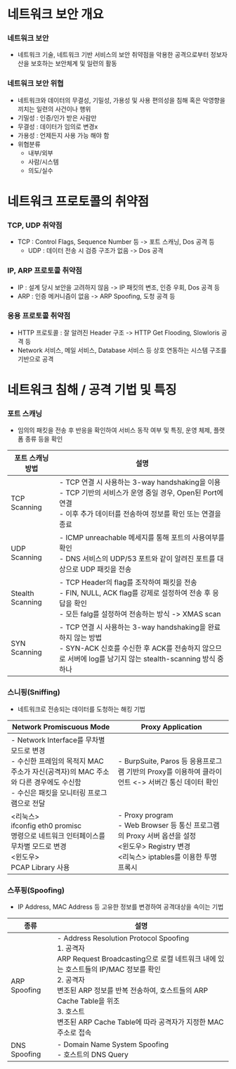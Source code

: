 # 네트워크 보안 개요
### 네트워크 보안
- 네트워크 기술, 네트워크 기반 서비스의 보안 취약점을 악용한 공격으로부터 정보자산을 보호하는 보안체계 및 일련의 활동

### 네트워크 보안 위협
- 네트워크와 데이터의 무결성, 기밀성, 가용성 및 사용 편의성을 침해 혹은 악영향을 끼치는 일련의 사건이나 행위
- 기밀성 : 인증/인가 받은 사람만
- 무결성 : 데이터가 임의로 변경x
- 가용성 : 언제든지 사용 가능 해야 함
- 위협분류
	- 내부/외부
	- 사람/시스템
	- 의도/실수

# 네트워크 프로토콜의 취약점
### TCP, UDP 취약점
- TCP : Control Flags, Sequence Number 등 -> 포트 스캐닝, Dos 공격 등
	- UDP :  데이터 전송 시 검증 구조가 없음  -> Dos 공격

### IP, ARP 프로토콜 취약점
- IP : 설계 당시 보안을 고려하지 않음 -> IP 패킷의 변조, 인증 우회, Dos 공격 등
- ARP : 인증 메커니즘이 없음 -> ARP Spoofing, 도청 공격 등

### 응용 프로토콜 취약점
- HTTP 프로토콜 : 잘 알려진 Header 구조 -> HTTP Get Flooding, Slowloris 공격 등
- Network 서비스, 메일 서비스, Database 서비스 등 상호 연동하는 시스템 구조를 기반으로 공격

# 네트워크 침해 / 공격 기법 및 특징
### 포트 스캐닝
- 임의의 패킷을 전송 후 반응을 확인하여 서비스 동작 여부 및 특징, 운영 체제, 플랫폼 종류 등을 확인

| 포트 스캐닝 방법        | 설명                                                                                                                           |
| ---------------- | ---------------------------------------------------------------------------------------------------------------------------- |
| TCP Scanning     | - TCP 연결 시 사용하는 3-way handshaking을 이용<br>- TCP 기반의 서비스가 운영 중일 경우, Open된 Port에 연결<br>- 이후 추가 데이터를 전송하여 정보를 확인 또는 연결을 종료       |
| UDP Scanning     | - ICMP unreachable 메세지를 통해 포트의 사용여부를 확인<br>- DNS 서비스의 UDP/53 포트와 같이 알려진 포트를 대상으로 UDP 패킷을 전송                                  |
| Stealth Scanning | - TCP Header의 flag를 조작하여 패킷을 전송<br>- FIN, NULL, ACK flag를 강제로 설정하여 전송 후 응답을 확인<br>- 모든 falg를 설정하여 전송하는 방식 -> XMAS scan       |
| SYN Scanning     | - TCP 연결 시 사용하는 3-way handshaking을 완료하지 않는 방법<br>- SYN-ACK 신호를 수신한 후 ACK를 전송하지 않으므로 서버에 log를 남기지 않는 stealth-scanning 방식 중 하나 |
### 스니핑(Sniffing)
- 네트워크로 전송되는 데이터를 도청하는 해킹 기법

| Network Promiscuous Mode                                                                                           | Proxy Application                                                                                              |
| ------------------------------------------------------------------------------------------------------------------ | -------------------------------------------------------------------------------------------------------------- |
| - Network Interface를 무차별 모드로 변경<br>- 수신한 프레임의 목적지 MAC 주소가 자신(공격자)의 MAC 주소와 다른 경우에도 수신함<br>- 수신은 패킷을 모니터링 프로그램으로 전달 | - BurpSuite, Paros 등 응용프로그램 기반의 Proxy를 이용하여 클라이언트 <-> 서버간 통신 데이터 확인                                            |
| <리눅스><br>ifconfig eth0 promisc<br>명령으로 네트워크 인터페이스를 무차별 모드로 변경<br><윈도우><br>PCAP Library 사용                          | - Proxy program<br>- Web Browser 등 통신 프로그램의 Proxy 서버 옵션을 설정<br><윈도우> Registry 변경<br><리눅스> iptables를 이용한 투명 프록시 |

### 스푸핑(Spoofing)
- IP Address, MAC Address 등 고유한 정보를 변경하여 공격대상을 속이는 기법

| 종류           | 설명                                                                                                                                                                                                                                    |
| ------------ | ------------------------------------------------------------------------------------------------------------------------------------------------------------------------------------------------------------------------------------- |
| ARP Spoofing | - Address Resolution Protocol Spoofing<br>1. 공격자<br>ARP Request Broadcasting으로 로컬 네트워크 내에 있는 호스트들의 IP/MAC 정보를 확인<br>2. 공격자<br>변조된 ARP 정보를 반복 전송하여, 호스트들의 ARP Cache Table을 위조<br>3. 호스트<br>변조된 ARP Cache Table에 따라 공격자가 지정한 MAC 주소로 접속 |
| DNS Spoofing | - Domain Name System Spoofing<br>- 호스트의 DNS Query                                                                                                                                                                                     |



